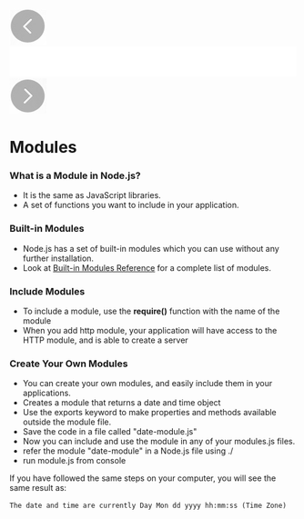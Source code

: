 [![Prev Page](images/Prev.jpg)](2.hello-world.md)![Space](images/Space.jpg)[![Next Page](images/Next.jpg)](4.http-module.md)

# Modules

### What is a Module in Node.js?

* It is the same as JavaScript libraries.
* A set of functions you want to include in your application.

### Built-in Modules

* Node.js has a set of built-in modules which you can use without any further installation.
* Look at [Built-in Modules Reference](https://www.w3schools.com/nodejs/ref_modules.asp) for a complete list of modules.

### Include Modules

* To include a module, use the **require()** function with the name of the module
* When you add http module, your application will have access to the HTTP module, and is able to create a server

### Create Your Own Modules

* You can create your own modules, and easily include them in your applications.
* Creates a module that returns a date and time object
* Use the exports keyword to make properties and methods available outside the module file.
* Save the code in a file called "date-module.js"
* Now you can include and use the module in any of your modules.js files.
* refer the module "date-module" in a Node.js file using ./<relativepath>
* run module.js from console

If you have followed the same steps on your computer, you will see the same result as:
```
The date and time are currently Day Mon dd yyyy hh:mm:ss (Time Zone)
```
